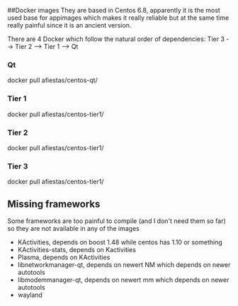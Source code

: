 ##Docker images
They are based in Centos 6.8, apparently it is the most used base for appimages
which makes it really reliable but at the same time really painful since it is
an ancient version.

There are 4 Docker which follow the natural order of dependencies:
    Tier 3 --> Tier 2 --> Tier 1 --> Qt

### Qt
docker pull afiestas/centos-qt/

### Tier 1
docker pull afiestas/centos-tier1/

### Tier 2
docker pull afiestas/centos-tier1/

### Tier 3
docker pull afiestas/centos-tier1/


## Missing frameworks
Some frameworks are too painful to compile (and I don't need them so far) so they are
not available in any of the images
 - KActivities, depends on boost 1.48 while centos has 1.10 or something
 - KActivities-stats, depends on Kactivities
 - Plasma, depends on KActivities
 - libnetworkmanager-qt, depends on newert NM which depends on newer autotools
 - libmodemmanager-qt, depends on newert mm which depends on newer autotools
 - wayland
